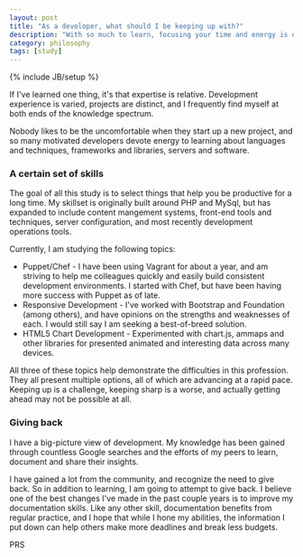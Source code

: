 ```yaml
---
layout: post
title: "As a developer, what should I be keeping up with?"
description: "With so much to learn, focusing your time and energy is of utmost importance."
category: philosophy
tags: [study]
---
```

{% include JB/setup %}

If I've learned one thing, it's that expertise is relative. Development experience is varied, projects are distinct, and I frequently find myself at both ends of the knowledge spectrum.

Nobody likes to be the uncomfortable when they start up a new project, and so many motivated developers devote energy to learning about languages and techniques, frameworks and libraries, servers and software.

### A certain set of skills

The goal of all this study is to select things that help you be productive for a long time. My skillset is originally built around PHP and MySql, but has expanded to include content mangement systems, front-end tools and techniques, server configuration, and most recently development operations tools. 

Currently, I am studying the following topics:

+ Puppet/Chef - I have been using Vagrant for about a year, and am striving to help me colleagues quickly and easily build consistent development environments. I started with Chef, but have been having more success with Puppet as of late.
+ Responsive Development - I've worked with Bootstrap and Foundation (among others), and have opinions on the strengths and weaknesses of each. I would still say I am seeking a best-of-breed solution.
+ HTML5 Chart Development - Experimented with chart.js, ammaps and other libraries for presented animated and interesting data across many devices.

All three of these topics help demonstrate the difficulties in this profession. They all present multiple options, all of which are advancing at a rapid pace. Keeping up is a challenge, keeping sharp is a worse, and actually getting ahead may not be possible at all.

### Giving back

I have a big-picture view of development. My knowledge has been gained through countless Google searches and the efforts of my peers to learn, document and share their insights. 

I have gained a lot from the community, and recognize the need to give back. So in addition to learning, I am going to attempt to give back. I believe one of the best changes I've made in the past couple years is to improve my documentation skills. Like any other skill, documentation benefits from regular practice, and I hope that while I hone my abilities, the information I put down can help others make more deadlines and break less budgets.

PRS



